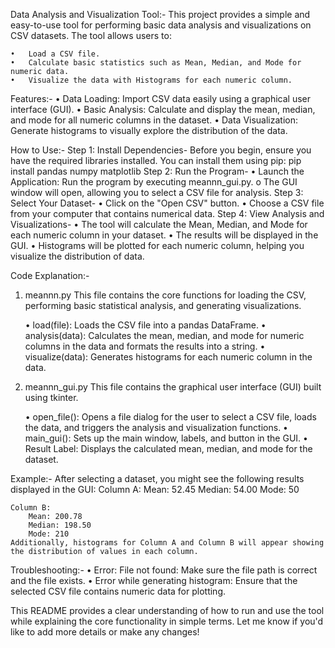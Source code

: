 Data Analysis and Visualization Tool:-
    This project provides a simple and easy-to-use tool for performing basic data analysis and visualizations on CSV datasets. The tool allows users to:

    •   Load a CSV file.
    •   Calculate basic statistics such as Mean, Median, and Mode for numeric data.
    •   Visualize the data with Histograms for each numeric column.

Features:-
    •   Data Loading: Import CSV data easily using a graphical user interface (GUI).
    •   Basic Analysis: Calculate and display the mean, median, and mode for all numeric columns in the dataset.
    •   Data Visualization: Generate histograms to visually explore the distribution of the data.

How to Use:-
    Step 1: Install Dependencies-
        Before you begin, ensure you have the required libraries installed. You can install them using pip:
                     pip install pandas numpy matplotlib
    Step 2: Run the Program-
    •   Launch the Application: Run the program by executing meannn_gui.py.
        o    The GUI window will open, allowing you to select a CSV file for analysis.
    Step 3: Select Your Dataset-
    •   Click on the "Open CSV" button.
    •   Choose a CSV file from your computer that contains numerical data.
    Step 4: View Analysis and Visualizations-
    •   The tool will calculate the Mean, Median, and Mode for each numeric column in   your dataset.
    •   The results will be displayed in the GUI.
    •   Histograms will be plotted for each numeric column, helping you visualize the distribution of data.

Code Explanation:-
1.  meannn.py
    This file contains the core functions for loading the CSV, performing basic statistical analysis, and generating visualizations.

    •   load(file): Loads the CSV file into a pandas DataFrame.
    •   analysis(data): Calculates the mean, median, and mode for numeric columns in the data and formats the results into a string.
    •   visualize(data): Generates histograms for each numeric column in the data.
2. meannn_gui.py
    This file contains the graphical user interface (GUI) built using tkinter.

    •   open_file(): Opens a file dialog for the user to select a CSV file, loads the data, and triggers the analysis and visualization functions.
    •   main_gui(): Sets up the main window, labels, and button in the GUI.
    •   Result Label: Displays the calculated mean, median, and mode for the dataset.
    
Example:-
    After selecting a dataset, you might see the following results displayed in the GUI:
    Column A:
        Mean: 52.45
        Median: 54.00
        Mode: 50

    Column B:
        Mean: 200.78
        Median: 198.50
        Mode: 210
    Additionally, histograms for Column A and Column B will appear showing the distribution of values in each column.

Troubleshooting:-
    •   Error: File not found: Make sure the file path is correct and the file exists.
    •   Error while generating histogram: Ensure that the selected CSV file contains numeric data for plotting.

This README provides a clear understanding of how to run and use the tool while explaining the core functionality in simple terms. Let me know if you'd like to add more details or make any changes!
